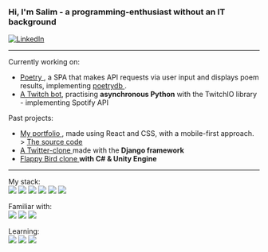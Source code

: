 ### Hi, I'm Salim - a programming-enthusiast without an IT background

<div class=socials>
  <a href="https://www.linkedin.com/in/salim-caliskan-724811273/">
    <img src="https://img.shields.io/badge/LinkedIn-blue?logo=linkedin&logoColor=white&style=for-the-badge"/ alt="LinkedIn">
  </a>
</div>

<hr>

Currently working on: <ul class="current-projects">
                        <li> <a href="https://github.com/S-EgeCaliskan/poetry"> Poetry </a>, a SPA that makes API requests via user input and displays poem results, implementing <a href="https://github.com/thundercomb/poetrydb"> poetrydb </a>.</li>
                        <li><a href="https://github.com/S-EgeCaliskan/mytwitchbot"> A Twitch bot</a>, practising <strong>asynchronous Python</strong> with the TwitchIO library - implementing Spotify API</li>
                      </ul>
Past projects:  <ul class="past-projects">
                  <li><a href="https://s-egecaliskan.github.io/"> My portfolio </a>, made using React and CSS, with a mobile-first approach. > <a href="https://github.com/S-EgeCaliskan/S-Egecaliskan.github.io/tree/main">The source code </a></strong></li>
                  <li><a href="https://github.com/S-EgeCaliskan/chirper-django"> A Twitter-clone </a>made with the <strong>Django framework</strong></li>
                  <li><a href="https://github.com/S-EgeCaliskan/bouncy-2.0"> Flappy Bird clone </a><strong>with C# & Unity Engine</strong></li>
                </ul>


<hr>

My stack: <br/> 
<img src="https://img.shields.io/badge/-Python-3776AB?logo=python&logoColor=white&style=for-the-badge&logoWidth=30"/> 
<img src="https://img.shields.io/badge/react-61DAFB?logo=react&logoColor=white&style=for-the-badge&logoWidth=30"/>
<img src="https://img.shields.io/badge/-git-F05032?logo=git&logoColor=white&style=for-the-badge&logoWidth=30"/>
<img src="https://img.shields.io/badge/-html-E34F26?logo=html5&logoColor=white&style=for-the-badge&logoWidth=30"/>
<img src="https://img.shields.io/badge/-css3-1572B6?logo=css3&logoColor=white&style=for-the-badge&logoWidth=30"/>
<img src="https://img.shields.io/badge/-javascript-F7DF1E?logo=javascript&logoColor=white&style=for-the-badge&logoWidth=30"/>



Familiar with: <br/>
<img src="https://img.shields.io/badge/-django-092E20?logo=django&logoColor=white&logoWidth=30"/>
<img src="https://img.shields.io/badge/-mysql-4479A1?logo=mysql&logoColor=white&logoWidth=30"/>
<img src="https://img.shields.io/badge/-c%20sharp-239120?logo=csharp&logoColor=white&logoWidth=30"/>


Learning: <br/>
<img src="https://img.shields.io/badge/-typescript-3178C6?logo=typescript&logoColor=white&logoWidth=30"/>
<img src="https://img.shields.io/badge/-node.js-339933?logo=node.js&logoColor=white&logoWidth=30"/>
<img src="https://img.shields.io/badge/-express-000000?logo=express&logoColor=white&logoWidth=30"/>
